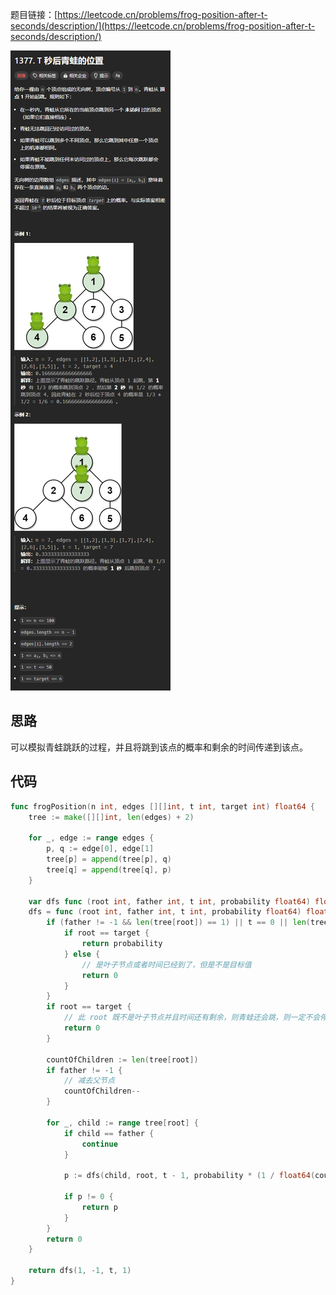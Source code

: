 题目链接：[https://leetcode.cn/problems/frog-position-after-t-seconds/description/](https://leetcode.cn/problems/frog-position-after-t-seconds/description/)

![](../../../../../images/2025/1740537254722-30bf8e2b-614c-4125-ba13-74a1d8a01e6a.png)

## 思路
可以模拟青蛙跳跃的过程，并且将跳到该点的概率和剩余的时间传递到该点。

## 代码
```go
func frogPosition(n int, edges [][]int, t int, target int) float64 {
    tree := make([][]int, len(edges) + 2)

    for _, edge := range edges {
        p, q := edge[0], edge[1]
        tree[p] = append(tree[p], q)
        tree[q] = append(tree[q], p)
    }

    var dfs func (root int, father int, t int, probability float64) float64 = nil
    dfs = func (root int, father int, t int, probability float64) float64 {
        if (father != -1 && len(tree[root]) == 1) || t == 0 || len(tree[root]) == 0 {
            if root == target {
                return probability
            } else {
                // 是叶子节点或者时间已经到了，但是不是目标值
                return 0
            }
        }
        if root == target {
            // 此 root 既不是叶子节点并且时间还有剩余，则青蛙还会跳，则一定不会停留在此节点上
            return 0
        }

        countOfChildren := len(tree[root])
        if father != -1 {
            // 减去父节点
            countOfChildren--
        }
         
        for _, child := range tree[root] {
            if child == father {
                continue
            }

            p := dfs(child, root, t - 1, probability * (1 / float64(countOfChildren)))

            if p != 0 {
                return p
            }
        }
        return 0
    }

    return dfs(1, -1, t, 1)
}
```


